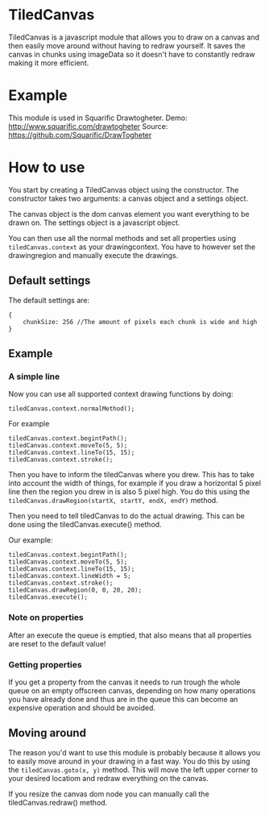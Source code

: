 # TiledCanvas

TiledCanvas is a javascript module that allows you to draw on a canvas and then
easily move around without having to redraw yourself. It saves the canvas in
chunks using imageData so it doesn't have to constantly redraw making it more
efficient.

# Example

This module is used in Squarific Drawtogheter.
Demo: http://www.squarific.com/drawtogheter
Source: https://github.com/Squarific/DrawTogheter

# How to use

You start by creating a TiledCanvas object using the constructor.
The constructor takes two arguments: a canvas object and a settings object.

The canvas object is the dom canvas element you want everything to be drawn on.
The settings object is a javascript object.

You can then use all the normal methods and set all properties using
`tiledCanvas.context` as your drawingcontext. You have to however set the
drawingregion and manually execute the drawings.

## Default settings

The default settings are:

    {
        chunkSize: 256 //The amount of pixels each chunk is wide and high
    }

## Example

### A simple line

Now you can use all supported context drawing functions by doing:

    tiledCanvas.context.normalMethod();

For example

    tiledCanvas.context.begintPath();
    tiledCanvas.context.moveTo(5, 5);
    tiledCanvas.context.lineTo(15, 15);
    tiledCanvas.context.stroke();

Then you have to inform the tiledCanvas where you drew.
This has to take into account the width of things, for example if you draw a
horizontal 5 pixel line then the region you drew in is also 5 pixel high.
You do this using the `tiledCanvas.drawRegion(startX, startY, endX, endY)` method.

Then you need to tell tiledCanvas to do the actual drawing. This can be done
using the tiledCanvas.execute() method.

Our example:

    tiledCanvas.context.begintPath();
    tiledCanvas.context.moveTo(5, 5);
    tiledCanvas.context.lineTo(15, 15);
    tiledCanvas.context.lineWidth = 5;
    tiledCanvas.context.stroke();
    tiledCanvas.drawRegion(0, 0, 20, 20);
    tiledCanvas.execute();

### Note on properties

After an execute the queue is emptied, that also means that all properties are
reset to the default value!

### Getting properties

If you get a property from the canvas it needs to run trough the whole queue on
an empty offscreen canvas, depending on how many operations you have already
done and thus are in the queue this can become an expensive operation and should
be avoided.

## Moving around

The reason you'd want to use this module is probably because it allows you to
easily move around in your drawing in a fast way. You do this by using the
`tiledCanvas.goto(x, y)` method. This will move the left upper corner to your
desired locatiom and redraw everything on the canvas.

If you resize the canvas dom node you can manually call the tiledCanvas.redraw()
method.

